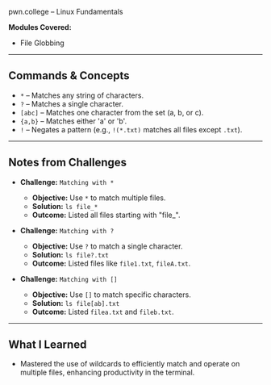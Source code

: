 pwn.college – Linux Fundamentals

**Modules Covered:**
- File Globbing

---

## Commands & Concepts

- `*` – Matches any string of characters.
- `?` – Matches a single character.
- `[abc]` – Matches one character from the set (a, b, or c).
- `{a,b}` – Matches either 'a' or 'b'.
- `!` – Negates a pattern (e.g., `!(*.txt)` matches all files except `.txt`).

---

## Notes from Challenges

- **Challenge:** `Matching with *`
  - **Objective:** Use `*` to match multiple files.
  - **Solution:** `ls file_*`
  - **Outcome:** Listed all files starting with "file_".

- **Challenge:** `Matching with ?`
  - **Objective:** Use `?` to match a single character.
  - **Solution:** `ls file?.txt`
  - **Outcome:** Listed files like `file1.txt`, `fileA.txt`.

- **Challenge:** `Matching with []`
  - **Objective:** Use `[]` to match specific characters.
  - **Solution:** `ls file[ab].txt`
  - **Outcome:** Listed `filea.txt` and `fileb.txt`.

---

## What I Learned
- Mastered the use of wildcards to efficiently match and operate on multiple files, enhancing productivity in the terminal.
